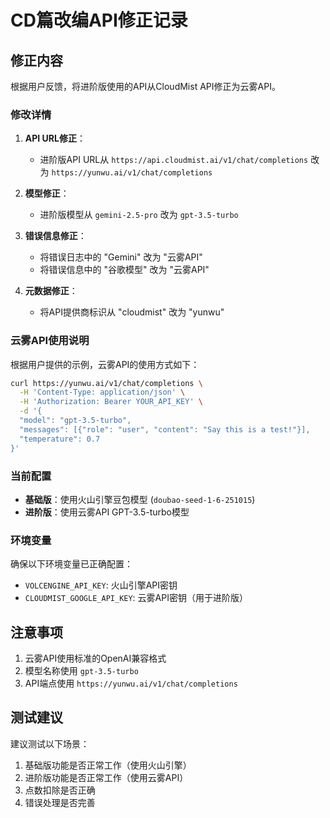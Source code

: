 # CD篇改编API修正记录

## 修正内容

根据用户反馈，将进阶版使用的API从CloudMist API修正为云雾API。

### 修改详情

1. **API URL修正**：
   - 进阶版API URL从 `https://api.cloudmist.ai/v1/chat/completions` 改为 `https://yunwu.ai/v1/chat/completions`

2. **模型修正**：
   - 进阶版模型从 `gemini-2.5-pro` 改为 `gpt-3.5-turbo`

3. **错误信息修正**：
   - 将错误日志中的 "Gemini" 改为 "云雾API"
   - 将错误信息中的 "谷歌模型" 改为 "云雾API"

4. **元数据修正**：
   - 将API提供商标识从 "cloudmist" 改为 "yunwu"

### 云雾API使用说明

根据用户提供的示例，云雾API的使用方式如下：

```bash
curl https://yunwu.ai/v1/chat/completions \
  -H 'Content-Type: application/json' \
  -H 'Authorization: Bearer YOUR_API_KEY' \
  -d '{
  "model": "gpt-3.5-turbo",
  "messages": [{"role": "user", "content": "Say this is a test!"}],
  "temperature": 0.7
}'
```

### 当前配置

- **基础版**：使用火山引擎豆包模型 (`doubao-seed-1-6-251015`)
- **进阶版**：使用云雾API GPT-3.5-turbo模型

### 环境变量

确保以下环境变量已正确配置：
- `VOLCENGINE_API_KEY`: 火山引擎API密钥
- `CLOUDMIST_GOOGLE_API_KEY`: 云雾API密钥（用于进阶版）

## 注意事项

1. 云雾API使用标准的OpenAI兼容格式
2. 模型名称使用 `gpt-3.5-turbo`
3. API端点使用 `https://yunwu.ai/v1/chat/completions`

## 测试建议

建议测试以下场景：
1. 基础版功能是否正常工作（使用火山引擎）
2. 进阶版功能是否正常工作（使用云雾API）
3. 点数扣除是否正确
4. 错误处理是否完善








